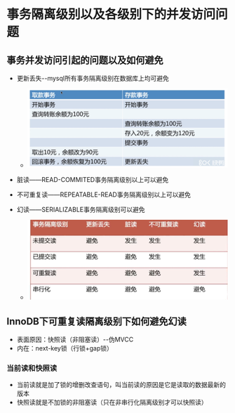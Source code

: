 # 事务隔离级别以及各级别下的并发访问问题

## 事务并发访问引起的问题以及如何避免

* 更新丢失--mysql所有事务隔离级别在数据库上均可避免
  * ![](/事务隔离/1.png)
* 脏读——READ-COMMITED事务隔离级别以上可以避免
* 不可重复读——REPEATABLE-READ事务隔离级别以上可以避免

* 幻读——SERIALIZABLE事务隔离级别可以避免

  * ![](/事务隔离/2.png)

## InnoDB下可重复读隔离级别下如何避免幻读

* 表面原因：快照读（非阻塞读）--伪MVCC
* 内在：next-key锁（行锁+gap锁）

###  当前读和快照读

* 当前读就是加了锁的增删改查语句，叫当前读的原因是它是读取的数据最新的版本
* 快照读就是不加锁的非阻塞读（只在非串行化隔离级别才可以快照读）



